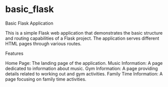 # basic_flask

Basic Flask Application

This is a simple Flask web application that demonstrates the basic structure and routing capabilities of a Flask project. The application serves different HTML pages through various routes.

Features

Home Page: The landing page of the application.
Music Information: A page dedicated to information about music.
Gym Information: A page providing details related to working out and gym activities.
Family Time Information: A page focusing on family time activities.